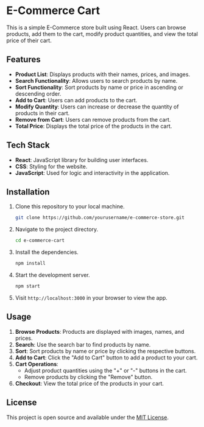 # E-Commerce Cart

This is a simple E-Commerce store built using React. Users can browse products, add them to the cart, modify product quantities, and view the total price of their cart.

## Features

- **Product List**: Displays products with their names, prices, and images.
- **Search Functionality**: Allows users to search products by name.
- **Sort Functionality**: Sort products by name or price in ascending or descending order.
- **Add to Cart**: Users can add products to the cart.
- **Modify Quantity**: Users can increase or decrease the quantity of products in their cart.
- **Remove from Cart**: Users can remove products from the cart.
- **Total Price**: Displays the total price of the products in the cart.

## Tech Stack

- **React**: JavaScript library for building user interfaces.
- **CSS**: Styling for the website.
- **JavaScript**: Used for logic and interactivity in the application.

## Installation

1. Clone this repository to your local machine.

    ```bash
    git clone https://github.com/yourusername/e-commerce-store.git
    ```

2. Navigate to the project directory.

    ```bash
    cd e-commerce-cart
    ```

3. Install the dependencies.

    ```bash
    npm install
    ```

4. Start the development server.

    ```bash
    npm start
    ```

5. Visit `http://localhost:3000` in your browser to view the app.

## Usage

1. **Browse Products**: Products are displayed with images, names, and prices.
2. **Search**: Use the search bar to find products by name.
3. **Sort**: Sort products by name or price by clicking the respective buttons.
4. **Add to Cart**: Click the "Add to Cart" button to add a product to your cart.
5. **Cart Operations**: 
   - Adjust product quantities using the "+" or "-" buttons in the cart.
   - Remove products by clicking the "Remove" button.
6. **Checkout**: View the total price of the products in your cart.

## License

This project is open source and available under the [MIT License](LICENSE).
